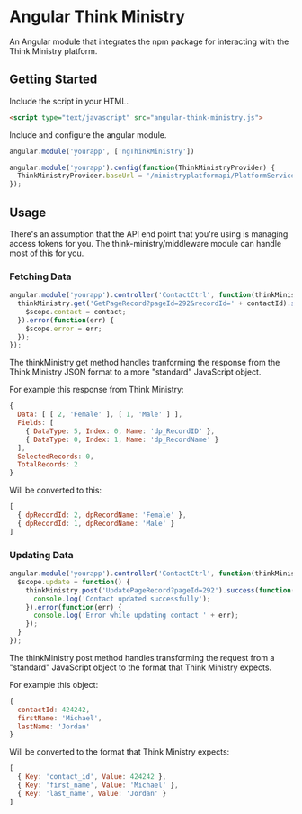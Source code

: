 # Angular Think Ministry

An Angular module that integrates the npm package for interacting with the
Think Ministry platform.

## Getting Started

Include the script in your HTML.

```html
<script type="text/javascript" src="angular-think-ministry.js">
```

Include and configure the angular module.

```javascript
angular.module('yourapp', ['ngThinkMinistry'])

angular.module('yourapp').config(function(ThinkMinistryProvider) {
  ThinkMinistryProvider.baseUrl = '/ministryplatformapi/PlatformService.svc'
});
```

## Usage

There's an assumption that the API end point that you're using is managing
access tokens for you. The think-ministry/middleware module can handle most of
this for you.

### Fetching Data

```javascript
angular.module('yourapp').controller('ContactCtrl', function(thinkMinistry) {
  thinkMinistry.get('GetPageRecord?pageId=292&recordId=' + contactId).success(function(contact) {
    $scope.contact = contact;
  }).error(function(err) {
    $scope.error = err;
  });
});
```

The thinkMinistry get method handles tranforming the response from the Think
Ministry JSON format to a more "standard" JavaScript object.

For example this response from Think Ministry:

```javascript
{ 
  Data: [ [ 2, 'Female' ], [ 1, 'Male' ] ],
  Fields: [ 
    { DataType: 5, Index: 0, Name: 'dp_RecordID' },
    { DataType: 0, Index: 1, Name: 'dp_RecordName' } 
  ],
  SelectedRecords: 0,
  TotalRecords: 2 
}
```

Will be converted to this:

```javascript
[
  { dpRecordId: 2, dpRecordName: 'Female' },
  { dpRecordId: 1, dpRecordName: 'Male' }
]
```

### Updating Data

```javascript
angular.module('yourapp').controller('ContactCtrl', function(thinkMinistry) {
  $scope.update = function() {
    thinkMinistry.post('UpdatePageRecord?pageId=292').success(function() {
      console.log('Contact updated successfully');
    }).error(function(err) {
      console.log('Error while updating contact ' + err);
    });
  }
});
```

The thinkMinistry post method handles transforming the request from a
"standard" JavaScript object to the format that Think Ministry expects.

For example this object:

```javascript
{
  contactId: 424242,
  firstName: 'Michael',
  lastName: 'Jordan'
}
```

Will be converted to the format that Think Ministry expects:

```javascript
[
  { Key: 'contact_id', Value: 424242 },
  { Key: 'first_name', Value: 'Michael' },
  { Key: 'last_name', Value: 'Jordan' }
]
```
